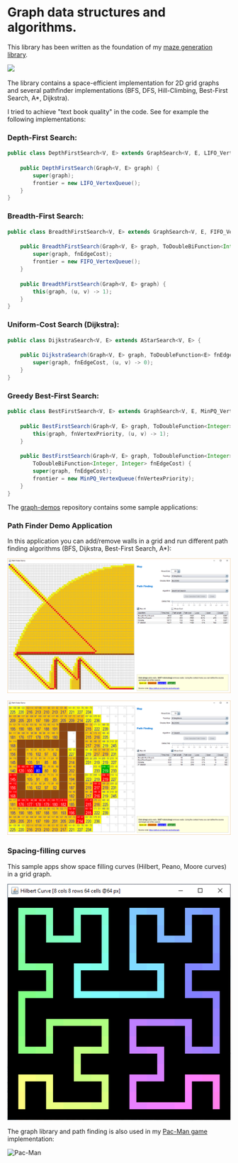 # Graph data structures and algorithms.

This library has been written as the foundation of my [maze generation library](https://github.com/armin-reichert/mazes). 

<img width="640" src="https://github.com/armin-reichert/mazes/wiki/images/gen/maze_80x60_WilsonUSTRecursiveCrosses.gif"/>

The library contains a space-efficient implementation for 2D grid graphs and several pathfinder implementations (BFS, DFS, Hill-Climbing, Best-First Search, A*, Dijkstra). 

I tried to achieve "text book quality" in the code. See for example the following implementations:

### Depth-First Search:

```java
public class DepthFirstSearch<V, E> extends GraphSearch<V, E, LIFO_VertexQueue> {

	public DepthFirstSearch(Graph<V, E> graph) {
		super(graph);
		frontier = new LIFO_VertexQueue();
	}
}
```

### Breadth-First Search:

```java
public class BreadthFirstSearch<V, E> extends GraphSearch<V, E, FIFO_VertexQueue> {

	public BreadthFirstSearch(Graph<V, E> graph, ToDoubleBiFunction<Integer, Integer> fnEdgeCost) {
		super(graph, fnEdgeCost);
		frontier = new FIFO_VertexQueue();
	}

	public BreadthFirstSearch(Graph<V, E> graph) {
		this(graph, (u, v) -> 1);
	}
}
```

### Uniform-Cost Search (Dijkstra):

```java
public class DijkstraSearch<V, E> extends AStarSearch<V, E> {

	public DijkstraSearch(Graph<V, E> graph, ToDoubleFunction<E> fnEdgeCost) {
		super(graph, fnEdgeCost, (u, v) -> 0);
	}
}
```

### Greedy Best-First Search:

```java
public class BestFirstSearch<V, E> extends GraphSearch<V, E, MinPQ_VertexQueue> {

	public BestFirstSearch(Graph<V, E> graph, ToDoubleFunction<Integer> fnVertexPriority) {
		this(graph, fnVertexPriority, (u, v) -> 1);
	}

	public BestFirstSearch(Graph<V, E> graph, ToDoubleFunction<Integer> fnVertexPriority,
		ToDoubleBiFunction<Integer, Integer> fnEdgeCost) {
		super(graph, fnEdgeCost);
		frontier = new MinPQ_VertexQueue(fnVertexPriority);
	}
}
```

The [graph-demos](https://github.com/armin-reichert/graph-demos) repository contains some sample applications:

### Path Finder Demo Application

In this application you can add/remove walls in a grid and run different path finding algorithms (BFS, Dijkstra, Best-First Search, A*):

![Path finding demo application](https://github.com/armin-reichert/graph-demos/blob/master/PathFinderDemo/doc/pathfinder.png)

![Path finding demo application](https://github.com/armin-reichert/graph-demos/blob/master/PathFinderDemo/doc/astar.png)

### Spacing-filling curves

This sample apps show space filling curves (Hilbert, Peano, Moore curves) in a grid graph.

![Hilbert curve](https://github.com/armin-reichert/graph-demos/blob/master/SpaceFillingCurves/doc/hilbert.png)


The graph library and path finding is also used in my [Pac-Man game](https://github.com/armin-reichert/pacman) implementation:

![Pac-Man](https://github.com/armin-reichert/pacman/blob/master/doc/pacman-pathfinding.png)
